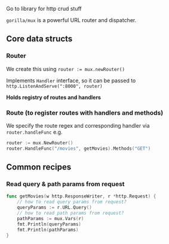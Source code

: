 
Go to library for http crud stuff

`gorilla/mux` is a powerful URL router and dispatcher.

## Core data structs

### Router

We create this using `router := mux.newRouter()`

Implements `Handler` interface, so it can be passed to `http.ListenAndServe(":8000", router)`

**Holds registry of routes and handlers**

### Route (to register routes with handlers and methods)

We specify the route regex and corresponding handler via `router.handleFunc` 
e.g. 
```go
router := mux.NewRouter()
router.HandleFunc("/movies", getMovies).Methods("GET")
```

## Common recipes

### Read query & path params from request

```go
func getMovies(w http.ResponseWriter, r *http.Request) {
    // how to read query params from request?
    queryParams := r.URL.Query()
    // how to read path params from request?
    pathParams := mux.Vars(r)
    fmt.Println(queryParams)
    fmt.Println(pathParams)
}
```



